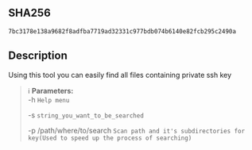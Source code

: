 
## SHA256
```
7bc3178e138a9682f8adfba7719ad32331c977bdb074b6140e82fcb295c2490a
```

## Description
Using this tool you can easily find all files containing private ssh key


> ℹ️ **Parameters:**  
> -h `Help menu`
>
> -s `string_you_want_to_be_searched`
>
> -p /path/where/to/search `Scan path and it's subdirectories for key(Used to speed up the process of searching)`
